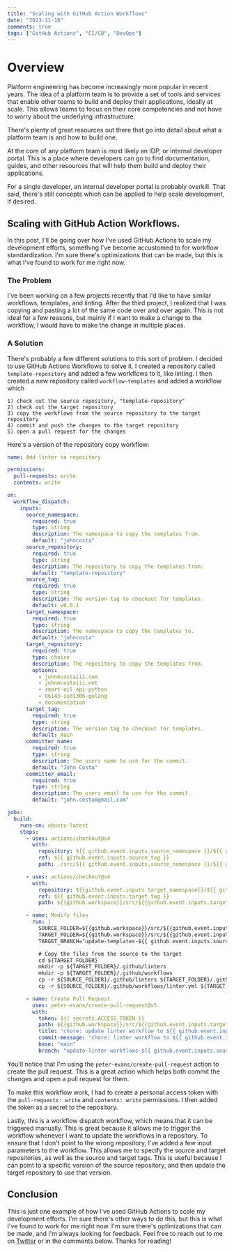 ```yaml
---
title: "Scaling with GitHub Action Workflows"
date: "2023-11-18"
comments: true
tags: ["GitHub Actions", "CI/CD", "DevOps"]
---
```


# Overview
Platform engineering has become increasingly more popular in recent years. The idea of a platform team is to provide a
set of tools and services that enable other teams to build and deploy their applications, ideally at scale. This allows
teams to focus on their core competencies and not have to worry about the underlying infrastructure.

There's plenty of great resources out there that go into detail about what a platform team is and how to build one.

At the core of any platform team is most likely an IDP, or internal developer portal. This is a place where developers
can go to find documentation, guides, and other resources that will help them build and deploy their applications.

For a single developer, an internal developer portal is probably overkill. That said, there's still concepts which can
be applied to help scale development, if desired.

## Scaling with GitHub Action Workflows.
In this post, I'll be going over how I've used GitHub Actions to scale my development efforts, something I've become
accustomed to for workflow standardization.  I'm sure there's optimizations that can be made, but this is what I've
found to work for me right now.

### The Problem
I've been working on a few projects recently that I'd like to have similar workflows, templates, and linting.  After the
third project, I realized that I was copying and pasting a lot of the same code over and over again.  This is not ideal
for a few reasons, but mainly if I want to make a change to the workflow, I would have to make the change in multiple
places.

### A Solution
There's probably a few different solutions to this sort of problem. I decided to use GitHub Actions Workflows to solve
it. I created a repository called `template-repository` and added a few workflows to it, like linting.  I then created
a new repository called `workflow-templates` and added a workflow which

    1) check out the source repository, "template-repository"
    2) check out the target repository
    3) copy the workflows from the source repository to the target repository
    4) commit and push the changes to the target repository
    5) open a pull request for the changes

Here's a version of the repository copy workflow:

```yaml
name: Add linter to repository

permissions:
  pull-requests: write
  contents: write

on:
  workflow_dispatch:
    inputs:
      source_namespace:
        required: true
        type: string
        description: The namespace to copy the templates from.
        default: "johncosta"
      source_repository:
        required: true
        type: string
        description: The repository to copy the templates from.
        default: "template-repository"
      source_tag:
        required: true
        type: string
        description: The version tag to checkout for templates.
        default: v0.0.1
      target_namespace:
        required: true
        type: string
        description: The namespace to copy the templates to.
        default: "johncosta"
      target_repository:
        required: true
        type: choice
        description: The repository to copy the templates from.
        options:
          - johnmcostaiii.com
          - johnmcostaiii.net
          - smart-oil-api-python
          - U6143-ssd1306-golang
          - documentation
      target_tag:
        required: true
        type: string
        description: The version tag to checkout for templates.
        default: main
      committer_name:
        required: true
        type: string
        description: The users name to use for the commit.
        default: "John Costa"
      committer_email:
        required: true
        type: string
        description: The users email to use for the commit.
        default: "john.costa@gmail.com"

jobs:
  build:
    runs-on: ubuntu-latest
    steps:
      - uses: actions/checkout@v4
        with:
          repository: ${{ github.event.inputs.source_namespace }}/${{ github.event.inputs.source_repository }}
          ref: ${{ github.event.inputs.source_tag }}
          path: ./src/${{ github.event.inputs.source_namespace }}/${{ github.event.inputs.source_repository }}

      - uses: actions/checkout@v4
        with:
          repository: ${{github.event.inputs.target_namespace}}/${{ github.event.inputs.target_repository }}
          ref: ${{ github.event.inputs.target_tag }}
          path: ${{github.workspace}}/src/${{github.event.inputs.target_namespace}}/${{ github.event.inputs.target_repository }}

      - name: Modify files
        run: |
          SOURCE_FOLDER=${{github.workspace}}/src/${{github.event.inputs.source_namespace}}/${{ github.event.inputs.source_repository }}
          TARGET_FOLDER=${{github.workspace}}/src/${{github.event.inputs.target_namespace}}/${{ github.event.inputs.target_repository }}
          TARGET_BRANCH="update-templates-${{ github.event.inputs.source_tag }}"

          # Copy the files from the source to the target
          cd ${TARGET_FOLDER}
          mkdir -p ${TARGET_FOLDER}/.github/linters
          mkdir -p ${TARGET_FOLDER}/.github/workflows
          cp -r ${SOURCE_FOLDER}/.github/linters ${TARGET_FOLDER}/.github/linters
          cp -r ${SOURCE_FOLDER}/.github/workflows/linter.yml ${TARGET_FOLDER}/.github/workflows/linter.yml

      - name: Create Pull Request
        uses: peter-evans/create-pull-request@v5
        with:
          token: ${{ secrets.ACCESS_TOKEN }}
          path: ${{github.workspace}}/src/${{github.event.inputs.target_namespace}}/${{ github.event.inputs.target_repository }}
          title: "chore: update linter workflow to ${{ github.event.inputs.source_tag }}"
          commit-message: "chore: linter workflow to ${{ github.event.inputs.source_tag }}"
          base: "main"
          branch: "update-linter-workflows-${{ github.event.inputs.source_tag }}"
```

You'll notice that I'm using the `peter-evans/create-pull-request` action to create the pull request.  This is a great
action which helps both commit the changes and open a pull request for them.

To make this workflow work, I had to create a personal access token with the `pull-requests: write` and
`contents: write` permissions. I then added the token as a secret to the repository.

Lastly, this is a workflow dispatch workflow, which means that it can be triggered manually.  This is great because it
allows me to trigger the workflow whenever I want to update the workflows in a repository.  To ensure that I don't point
to the wrong repository, I've added a few input parameters to the workflow.  This allows me to specify the source and
target repositories, as well as the source and target tags.  This is useful because I can point to a specific version
of the source repository, and then update the target repository to use that version.

## Conclusion
This is just one example of how I've used GitHub Actions to scale my development efforts.  I'm sure there's other ways
to do this, but this is what I've found to work for me right now.  I'm sure there's optimizations that can be made, and
I'm always looking for feedback.  Feel free to reach out to me on [Twitter](https://twitter.com/johnmcostaiii) or in the
comments below. Thanks for reading!
